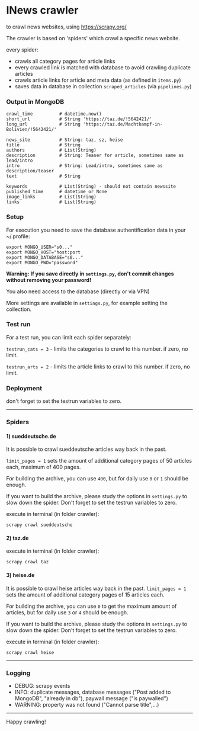 # INews crawler
to crawl news websites, using https://scrapy.org/

The crawler is based on 'spiders' which crawl a specific news website.

every spider:
- crawls all category pages for article links
- every crawled link is matched with database to avoid crawling duplicate articles 
- crawls article links for article and meta data (as defined in `items.py`)
- saves data in database in collection `scraped_articles` (via `pipelines.py`) 

### Output in MongoDB

    crawl_time          # datetime.now()
    short_url           # String 'https://taz.de/!5642421/'
    long_url            # String 'https://taz.de/Machtkampf-in-Bolivien/!5642421/'

    news_site           # String: taz, sz, heise
    title               # String
    authors             # List(String)
    description         # String: Teaser for article, sometimes same as lead/intro
    intro               # String: Lead/intro, sometimes same as description/teaser
    text                # String

    keywords            # List(String) - should not contain newssite
    published_time      # datetime or None
    image_links         # List(String)
    links               # List(String)

### Setup

For execution you need to save the database authentification data in your ~/.profile:

```
export MONGO_USER="s0..."
export MONGO_HOST="host:port
export MONGO_DATABASE="s0..."
export MONGO_PWD="password" 
``` 
 
 **Warning: If you save directly in `settings.py`, don't commit changes without removing your password!**

You also need access to the database (directly or via VPN)

More settings are available in `settings.py`, for example setting the collection.

### Test run

For a test run, you can limit each spider separately:

`testrun_cats = 3`    - limits the categories to crawl to this number. if zero, no limit.

`testrun_arts = 2`    - limits the article links to crawl to this number. if zero, no limit.

### Deployment 

don't forget to set the testrun variables to zero.

----------------------------------------------------------

### Spiders

#### 1) sueddeutsche.de

It is possible to crawl sueddeutsche articles way back in the past.

```limit_pages = 1```   sets the amount of additional category pages of 50 articles each, maximum of 400 pages.

For building the archive, you can use `400`, but for daily use `0` or `1` should be enough.
 
If you want to build the archive, please study the options in `settings.py` to slow down the spider.
Don't forget to set the testrun variables to zero.

execute in terminal (in folder crawler):

`scrapy crawl sueddeutsche`


#### 2) taz.de

execute in terminal (in folder crawler):

`scrapy crawl taz`


#### 3) heise.de

It is possible to crawl heise articles way back in the past. 
```limit_pages = 1```   sets the amount of additional category pages of 15 articles each. 

For building the archive, you can use `0` to get the maximum amount of articles, but for daily use `3` or `4` should be enough.
 
If you want to build the archive, please study the options in `settings.py` to slow down the spider.
Don't forget to set the testrun variables to zero.



execute in terminal (in folder crawler):

`scrapy crawl heise`

----------------------------------------------------------

### Logging

- DEBUG: scrapy events
- INFO: duplicate messages, database messages ("Post added to MongoDB", "already in db"), paywall message ("is paywalled")
- WARNING: property was not found ("Cannot parse title",...)

----------------------------------------------------------

Happy crawling!